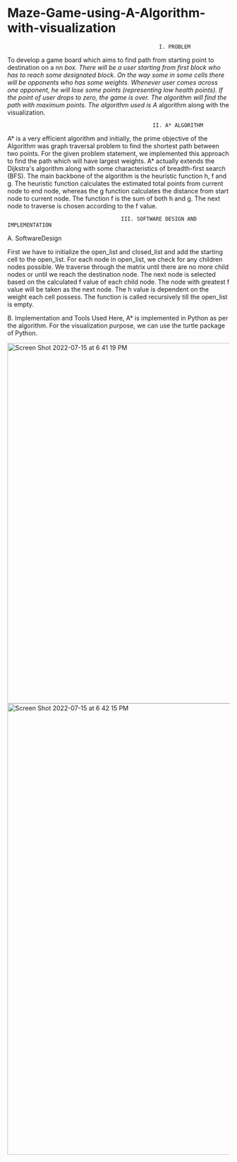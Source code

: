 # Maze-Game-using-A-Algorithm-with-visualization
                                                    I. PROBLEM
To develop a game board which aims to find path from starting point to destination on a n*n box. There will be a user starting from first block who has to reach some designated block. On the way some in some cells there will be opponents who has some weights. Whenever user comes across one opponent, he will lose some points (representing low health points). If the point of user drops to zero, the game is over. The algorithm will find the path with maximum points. The algorithm used is A* algorithm along with the visualization.

                                                  II. A* ALGORITHM
A* is a very efficient algorithm and initially, the prime objective of the Algorithm was graph traversal problem to find the shortest path between two points. For the given problem statement, we implemented this approach to find the path which will have largest weights. A* actually extends the Dijkstra's algorithm along with some characteristics of breadth-first search (BFS). The main backbone of the algorithm is the heuristic function h, f and g. The heuristic function calculates the estimated total points from current node to end node, whereas the g function calculates the distance from start node to current node. The function f is the sum of both h and g. The next node to traverse is chosen according to the f value.

                                        III. SOFTWARE DESIGN AND IMPLEMENTATION
A. SoftwareDesign

First we have to initialize the open_list and closed_list and add the starting cell to the open_list. For each node in open_list, we check for any children nodes possible. We traverse through the matrix until there are no more child nodes or until we reach the destination node. The next node is selected based on the calculated f value of each child node. The node with greatest f value will be taken as the next node. The h value is dependent on the weight each cell possess. The function is called recursively till the open_list is empty.

B. Implementation and Tools Used
Here, A* is implemented in Python as per the algorithm. For the visualization purpose, we can use the turtle package of Python.


<img width="817" alt="Screen Shot 2022-07-15 at 6 41 19 PM" src="https://user-images.githubusercontent.com/63495996/179320932-7d3c723c-7f67-4e04-b385-4f8e357c749a.png">


<img width="1023" alt="Screen Shot 2022-07-15 at 6 42 15 PM" src="https://user-images.githubusercontent.com/63495996/179321031-cfc8f7c1-bc84-4149-ac1e-120836c4dccf.png">
